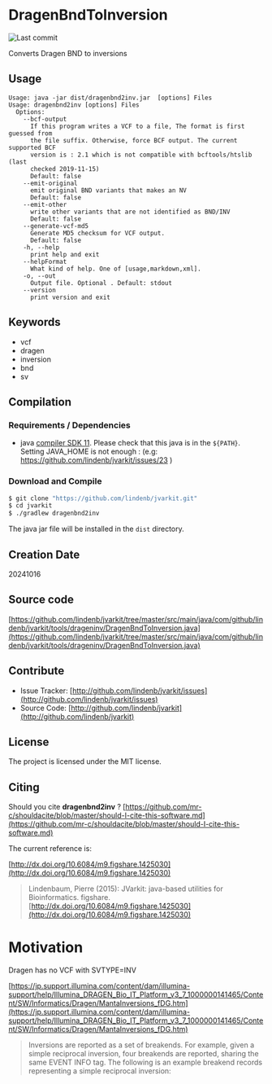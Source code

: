 # DragenBndToInversion

![Last commit](https://img.shields.io/github/last-commit/lindenb/jvarkit.png)

Converts Dragen BND to inversions


## Usage

```
Usage: java -jar dist/dragenbnd2inv.jar  [options] Files
Usage: dragenbnd2inv [options] Files
  Options:
    --bcf-output
      If this program writes a VCF to a file, The format is first guessed from 
      the file suffix. Otherwise, force BCF output. The current supported BCF 
      version is : 2.1 which is not compatible with bcftools/htslib (last 
      checked 2019-11-15)
      Default: false
    --emit-original
      emit original BND variants that makes an NV
      Default: false
    --emit-other
      write other variants that are not identified as BND/INV
      Default: false
    --generate-vcf-md5
      Generate MD5 checksum for VCF output.
      Default: false
    -h, --help
      print help and exit
    --helpFormat
      What kind of help. One of [usage,markdown,xml].
    -o, --out
      Output file. Optional . Default: stdout
    --version
      print version and exit

```


## Keywords

 * vcf
 * dragen
 * inversion
 * bnd
 * sv


## Compilation

### Requirements / Dependencies

* java [compiler SDK 11](https://jdk.java.net/11/). Please check that this java is in the `${PATH}`. Setting JAVA_HOME is not enough : (e.g: https://github.com/lindenb/jvarkit/issues/23 )


### Download and Compile

```bash
$ git clone "https://github.com/lindenb/jvarkit.git"
$ cd jvarkit
$ ./gradlew dragenbnd2inv
```

The java jar file will be installed in the `dist` directory.


## Creation Date

20241016

## Source code 

[https://github.com/lindenb/jvarkit/tree/master/src/main/java/com/github/lindenb/jvarkit/tools/drageninv/DragenBndToInversion.java](https://github.com/lindenb/jvarkit/tree/master/src/main/java/com/github/lindenb/jvarkit/tools/drageninv/DragenBndToInversion.java)


## Contribute

- Issue Tracker: [http://github.com/lindenb/jvarkit/issues](http://github.com/lindenb/jvarkit/issues)
- Source Code: [http://github.com/lindenb/jvarkit](http://github.com/lindenb/jvarkit)

## License

The project is licensed under the MIT license.

## Citing

Should you cite **dragenbnd2inv** ? [https://github.com/mr-c/shouldacite/blob/master/should-I-cite-this-software.md](https://github.com/mr-c/shouldacite/blob/master/should-I-cite-this-software.md)

The current reference is:

[http://dx.doi.org/10.6084/m9.figshare.1425030](http://dx.doi.org/10.6084/m9.figshare.1425030)

> Lindenbaum, Pierre (2015): JVarkit: java-based utilities for Bioinformatics. figshare.
> [http://dx.doi.org/10.6084/m9.figshare.1425030](http://dx.doi.org/10.6084/m9.figshare.1425030)


# Motivation 

Dragen has no VCF with SVTYPE=INV

[https://jp.support.illumina.com/content/dam/illumina-support/help/Illumina_DRAGEN_Bio_IT_Platform_v3_7_1000000141465/Content/SW/Informatics/Dragen/MantaInversions_fDG.htm](https://jp.support.illumina.com/content/dam/illumina-support/help/Illumina_DRAGEN_Bio_IT_Platform_v3_7_1000000141465/Content/SW/Informatics/Dragen/MantaInversions_fDG.htm)

> Inversions are reported as a set of breakends. For example, given a simple reciprocal inversion, four breakends are reported, sharing the same EVENT INFO tag. The following is an example breakend records representing a simple reciprocal inversion:

